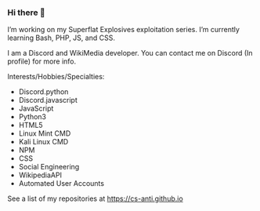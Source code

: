 ### Hi there 👋

I’m working on my Superflat Explosives exploitation series.
I’m currently learning Bash, PHP, JS, and CSS.


I am a Discord and WikiMedia developer. You can contact me on Discord (In profile) for more info.

Interests/Hobbies/Specialties:

* Discord.python
* Discord.javascript
* JavaScript
* Python3
* HTML5
* Linux Mint CMD
* Kali Linux CMD
* NPM 
* CSS
* Social Engineering 
* WikipediaAPI
* Automated User Accounts

See a list of my repositories at https://cs-anti.github.io
